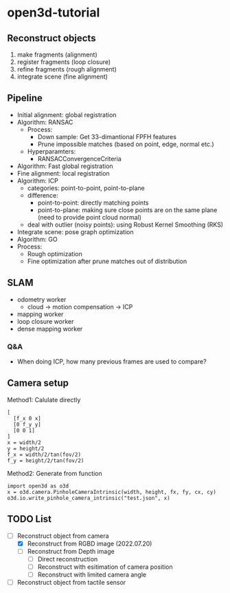 # open3d-tutorial

## Reconstruct objects

1. make fragments (alignment)
2. register fragments (loop closure)
3. refine fragments (rough alignment)
4. integrate scene (fine alignment)

## Pipeline

* Initial alignment: global registration
 * Algorithm: RANSAC 
   * Process:
     * Down sample: Get 33-dimantional FPFH features
     * Prune impossible matches (based on point, edge, normal etc.)
   * Hyperparamters:
     * RANSACConvergenceCriteria
 * Algorithm: Fast global registration
* Fine alignment: local registration
 * Algorithm: ICP
   * categories: point-to-point, point-to-plane
   * difference:
     * point-to-point: directly matching points
     * point-to-plane: making sure close points are on the same plane (need to provide point cloud normal)
   * deal with outlier (noisy points): using Robust Kernel Smoothing (RKS)
* Integrate scene: pose graph optimization
 * Algorithm: GO
 * Process:
   * Rough optimization
   * Fine optimization after prune matches out of distribution

## SLAM

* odometry worker
  * cloud -> motion compensation -> ICP
* mapping worker
* loop closure worker
* dense mapping worker

### Q&A
* When doing ICP, how many previous frames are used to compare?

## Camera setup

Method1: Calulate directly

```
[
  [f_x 0 x]
  [0 f_y y]
  [0 0 1]
]
x = width/2
y = height/2
f_x = width/2/tan(fov/2)
f_y = height/2/tan(fov/2)
```

Method2: Generate from function
```
import open3d as o3d
x = o3d.camera.PinholeCameraIntrinsic(width, height, fx, fy, cx, cy)
o3d.io.write_pinhole_camera_intrinsic("test.json", x)
```

## TODO List

- [ ] Reconstruct object from camera
  - [x] Reconstruct from RGBD image (2022.07.20)
  - [ ] Reconstruct from Depth image
    - [ ] Direct reconstruction
    - [ ] Reconstruct with esitimation of camera position
    - [ ] Reconstruct with limited camera angle
- [ ] Reconstruct object from tactile sensor